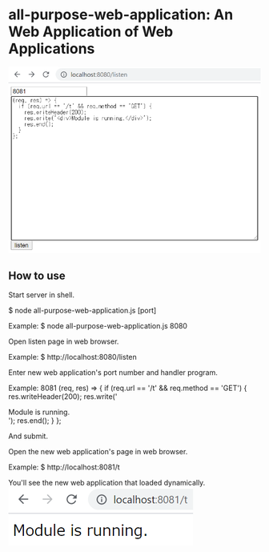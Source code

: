 # all-purpose-web-application: An Web Application of Web Applications

![listen image](docs/listen.png)

## How to use

Start server in shell.

$ node all-purpose-web-application.js [port]

Example:
$ node all-purpose-web-application.js 8080

Open listen page in web browser.

Example:
$ http://localhost:8080/listen

Enter new web application's port number and handler program.

Example:
8081
(req, res) => {
  if (req.url == '/t' && req.method == 'GET') {
    res.writeHeader(200);
    res.write('<div>Module is running.</div>');
    res.end();
  }
};

And submit.

Open the new web application's page in web browser.

Example:
$ http://localhost:8081/t

You'll see the new web application that loaded dynamically.
![service image](docs/service.png)
